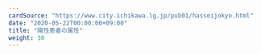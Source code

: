 ```yaml
---
cardSource: "https://www.city.ichikawa.lg.jp/pub01/hasseijokyo.html"
date: "2020-05-22T00:00:00+09:00"
title: "陽性患者の属性"
weight: 30
---
```


